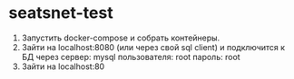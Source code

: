# seatsnet-test

1. Запустить docker-compose и собрать контейнеры.
2. Зайти на localhost:8080 (или через свой sql client) и подключится к БД через
сервер: mysql
пользователя: root
пароль: root
3. Зайти на localhost:80
